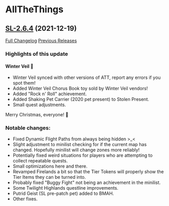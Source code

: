 # AllTheThings

## [SL-2.6.4](https://github.com/DFortun81/AllTheThings/tree/SL-2.6.4) (2021-12-19)
[Full Changelog](https://github.com/DFortun81/AllTheThings/compare/SL-2.6.3...SL-2.6.4) [Previous Releases](https://github.com/DFortun81/AllTheThings/releases)


### Highlights of this update

#### Winter Veil 🎄

- Winter Veil synced with other versions of ATT, report any errors if you spot them!
- Added Winter Veil Chorus Book toy sold by Winter Veil vendors!
- Added "Rock n' Roll" achievement.
- Added Shaking Pet Carrier (2020 pet present) to Stolen Present.
- Small quest adjustments.

Merry Christmas, everyone! 🎅

### Notable changes:

- Fixed Dynamic Flight Paths from always being hidden >_<
- Slight adjustment to minilist checking for if the current map has changed. Hopefully minilist will change zones more reliably!
- Potentially fixed weird situations for players who are attempting to collect repeatable quests.
- Small optimizations here and there.
- Revamped Firelands a bit so that the Tier Tokens will properly show the Tier Items they can be turned into.
- Probably fixed "Buggy Fight" not being an achievement in the minilist.
- Some Twilight Highlands questline improvements.
- Putrid Geist (SL pre-patch pet) added to BMAH.
- Other fixes.
